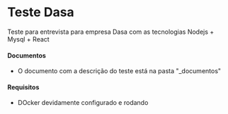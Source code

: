 # Teste Dasa
Teste para entrevista para empresa Dasa com as tecnologias Nodejs + Mysql + React

#### Documentos
* O documento com a descrição do teste está na pasta "_documentos"

#### Requisitos
* DOcker devidamente configurado e rodando